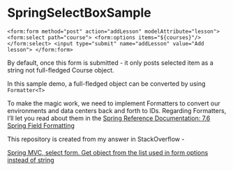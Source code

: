 SpringSelectBoxSample
=====================

`<form:form method="post" action="addLesson" modelAttribute="lesson">
   <form:select path="course">
     <form:options items="${courses}"/>
   </form:select>
   <input type="submit" name="addLesson" value="Add lesson">
</form:form>`

By default, once this form is submitted - it only posts selected item as a string not full-fledged Course object.

In this sample demo, a full-fledged object can be converted by using `Formatter<T>` 

To make the magic work, we need to implement Formatters to convert our environments and data centers back and forth to IDs. Regarding Formatters, I’ll let you read about them in the <a href="http://docs.spring.io/spring/docs/current/spring-framework-reference/html/validation.html#format">Spring Reference Documentation: 7.6 Spring Field Formatting</a> 

This repository is created from my answer in StackOverflow - 

<a href ="http://stackoverflow.com/questions/25731951/spring-mvc-select-form-get-object-from-the-list-used-in-form-options-instead-o/25733967#25733967">Spring MVC, select form. Get object from the list used in form options instead of string
</a>
